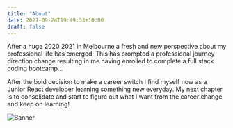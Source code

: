```yaml
---
title: "About"
date: 2021-09-24T19:49:33+10:00
draft: false
---
```



After a huge 2020 2021 in Melbourne a fresh and new perspective about my professional life has emerged. This has prompted a professional journey  direction change resulting in me having enrolled to complete a full stack coding bootcamp...

After the bold decision to make a career switch I find myself now as a Junior React developer learning something new everyday. My next chapter is to consolidate and start to figure out what I want from the career change and keep on learning!

![Banner](/images/banner_2.jpg)


